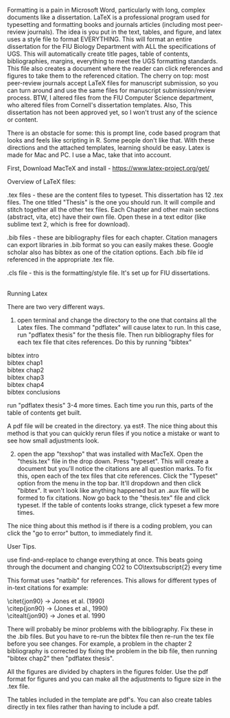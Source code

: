 Formatting is a pain in Microsoft Word, particularly with long, complex documents like a dissertation. LaTeX is a professional program used for typesetting and formatting books and journals articles (including most peer-review journals). The idea is you put in the text, tables, and figure, and latex uses a style file to format EVERYTHING. This will format an entire dissertation for the FIU Biology Department with ALL the specifications of UGS. This will automatically create title pages, table of contents, bibliographies, margins, everything to meet the UGS formatting standards. This file also creates a document where the reader can click references and figures to take them to the referenced citation. The cherry on top: most peer-review journals accept LaTeX files for manuscript submission, so you can turn around and use the same files for manuscript submission/review process. BTW, I altered files from the FIU Computer Science department, who altered files from Cornell's dissertation templates. Also, This dissertation has not been approved yet, so I won't trust any of the science or content. </br>

There is an obstacle for some: this is prompt line, code based program that looks and feels like scripting in R. Some people don't like that. With these directions and the attached templates, learning should be easy. Latex is made for Mac and PC. I use a Mac, take that into account.</br>


First, Download MacTeX and install - https://www.latex-project.org/get/</br>

Overview of LaTeX files: </br>

.tex files - these are the content files to typeset. This dissertation has 12 .tex files. The one titled "Thesis" is the one you should run. It will compile and stitch together all the other tex files. Each Chapter and other main sections (abstract, vita, etc) have their own file. Open these in a text editor (like sublime text 2, which is free for download).</br>

.bib files - these are bibliography files for each chapter. Citation managers can export libraries in .bib format so you can easily makes these. Google scholar also has bibtex as one of the citation options. Each .bib file id referenced in the appropriate .tex file.</br>

.cls file - this is the formatting/style file. It's set up for FIU dissertations.</br>

</br>
Running Latex

There are two very different ways.</br>

1) open terminal and change the directory to the one that contains all the Latex files. The command "pdflatex" will cause latex to run. In this case, run "pdflatex thesis" for the thesis file. Then run bibliography files for each tex file that cites references. Do this by running "bibtex"</br>

bibtex intro</br>
bibtex chap1</br>
bibtex chap2</br>
bibtex chap3</br>
bibtex chap4</br>
bibtex conclusions

run "pdflatex thesis" 3-4 more times. Each time you run this, parts of the table of contents get built.</br>

A pdf file will be created in the directory. ya est‡. The nice thing about this method is that you can quickly rerun files if you notice a mistake or want to see how small adjustments look.</br>

2) open the app "texshop" that was installed with MacTeX. Open the "thesis.tex" file in the drop down. Press "typeset". This will create a document but you'll notice the citations are all question marks. To fix this, open each of the tex files that cite references. Click the "Typeset" option from the menu in the top bar. It'll dropdown and then click "bibtex". It won't look like anything happened but an .aux file will be formed to fix citations. Now go back to the "thesis.tex" file and click typeset. If the table of contents looks strange, click typeset a few more times.</br>

The nice thing about this method is if there is a coding problem, you can click the "go to error" button, to immediately find it.</br>


User Tips.</br>

use find-and-replace to change everything at once. This beats going through the document and changing CO2 to CO\textsubscript{2} every time </br>

This format uses "natbib" for references. This allows for different types of in-text citations for example:</br>

\citet{jon90} -> Jones et al. (1990)</br>
\citep{jon90} -> (Jones et al., 1990)</br>
\citealt{jon90} -> Jones et al. 1990</br>


There will probably be minor problems with the bibliography. Fix these in the .bib files. But you have to re-run the bibtex file then re-run the tex file before you see changes. For example, a problem in the chapter 2 bibliography is corrected by fixing the problem in the bib file, then running "bibtex chap2" then "pdflatex thesis".</br>

All the figures are divided by chapters in the figures folder. Use the pdf format for figures and you can make all the adjustments to figure size in the .tex file.</br>

The tables included in the template are pdf's. You can also create tables directly in tex files rather than having to include a pdf.</br>
	         
